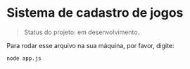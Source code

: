 <h1>Sistema de cadastro de jogos</h1>

>Status do projeto: em desenvolvimento.

Para rodar esse arquivo na sua máquina, por favor, digite:

```
node app.js
```
